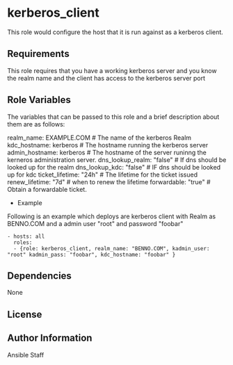 kerberos_client
========

This role would configure the host that it is run against as a kerberos client.

Requirements
------------

This role requires that you have a working kerberos server and you know the realm name and the client has access to the 
kerberos server port
 
Role Variables
--------------

The variables that can be passed to this role and a brief description about them are as follows:

realm_name: EXAMPLE.COM                   # The name of the kerberos Realm
kdc_hostname: kerberos                    # The hostname running the kerberos server
admin_hostname: kerberos                  # The hostname of the server runinng the kerneros administration server.
dns_lookup_realm: "false"                 # If dns should be looked up for the realm
dns_lookup_kdc: "false"                   # IF dns should be looked up for kdc
ticket_lifetime: "24h"                    # The lifetime for the ticket issued
renew_lifetime: "7d"                      # when to renew the lifetime
forwardable: "true"                       # Obtain a forwardable ticket.

- Example

Following is an example which deploys are kerberos client  with Realm as BENNO.COM and a admin user "root" and password "foobar"

```
- hosts: all
  roles:
  - {role: kerberos_client, realm_name: "BENNO.COM", kadmin_user: "root" kadmin_pass: "foobar", kdc_hostname: "foobar" }

```

Dependencies
------------

None

License
-------


Author Information
------------------

Ansible Staff

